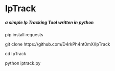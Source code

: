 # IpTrack

<h5>a simple Ip Tracking Tool written in python</h5>

<p>pip install requests</p>
<p>git clone https://github.com/D4rkPh4nt0mX/IpTrack</p>
<p>cd IpTrack</p>
<p>python iptrack.py</p>
